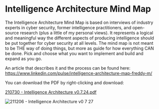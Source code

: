 # Intelligence Architecture Mind Map

The Intelligence Architecture Mind Map is based on interviews of industry experts in cyber security, former intelligence practitioners, and open-source research (plus a little of my personal views). It represents a logical and meaningful way the different aspects of producing intelligence should be put together for cyber security at all levels. The mind map is not meant to be THE way of doing things, but more as guide for how everything CAN be done. Pick and choose what you want to implement and build and expand as you go.

An article that describes it and the process can be found here: https://www.linkedin.com/pulse/intelligence-architecture-map-freddy-m/

You can download the PDF by right-clicking and download:

[210730 - Intelligence Architecture v0.7.24.pdf](https://github.com/Errum/IntelArchitectureMap/files/6907194/210730.-.Intelligence.Architecture.v0.7.24.pdf)

![211206 - Intelligence Architecture v0 7 27](https://user-images.githubusercontent.com/48282036/145617903-22015e10-2339-4bc0-9c2a-7e25fce6063f.png?raw=true)
